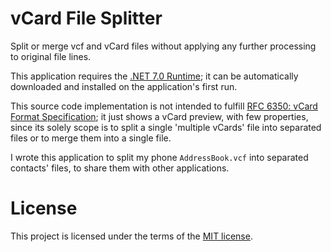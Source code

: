 ﻿# vCard File Splitter

Split or merge vcf and vCard files without applying any further processing to original file lines.  
  
This application requires the [.NET 7.0 Runtime](https://dotnet.microsoft.com/en-us/download/dotnet/7.0); it can be automatically downloaded and installed on the application's first run.  
  
This source code implementation is not intended to fulfill [RFC 6350: vCard Format Specification](https://www.rfc-editor.org/rfc/rfc6350); it just shows a vCard preview, with few properties, since its solely scope is to split a single 'multiple vCards' file into separated files or to merge them into a single file.  
  
I wrote this application to split my phone `AddressBook.vcf` into separated contacts' files, to share them with other applications.

# License

This project is licensed under the terms of the [MIT license](./LICENSE.txt).
